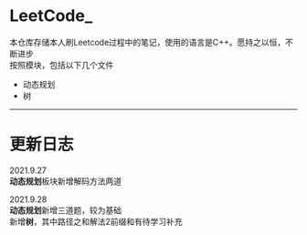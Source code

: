 # LeetCode_
本仓库存储本人刷Leetcode过程中的笔记，使用的语言是C++。愿持之以恒，不断进步  
按照模块，包括以下几个文件
+ 动态规划
+ 树

---
# 更新日志
2021.9.27  
**动态规划**板块新增解码方法两道  

2021.9.28  
**动态规划**新增三道题，较为基础  
新增**树**，其中路径之和解法2前缀和有待学习补充  
